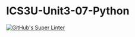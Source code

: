 # ICS3U-Unit3-07-Python

[![GitHub's Super Linter](https://github.com/Peter-Gemmell/ICS3U-Unit3-07-Python/workflows/GitHub's%20Super%20Linter/badge.svg)](https://github.com/Peter-Gemmell/ICS3U-Unit3-07-Python/actions)
